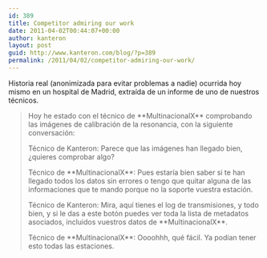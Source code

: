 ```yaml
---
id: 389
title: Competitor admiring our work
date: 2011-04-02T00:44:07+00:00
author: kanteron
layout: post
guid: http://www.kanteron.com/blog/?p=389
permalink: /2011/04/02/competitor-admiring-our-work/
---
```

Historia real (anonimizada para evitar problemas a nadie) ocurrida hoy mismo en un hospital de Madrid, extraída de un informe de uno de nuestros técnicos.

> Hoy he estado con el técnico de \*\*MultinacionalX\*\* comprobando las imágenes de calibración de la resonancia, con la siguiente conversación:
> 
> Técnico de Kanteron: Parece que las imágenes han llegado bien, ¿quieres comprobar algo?
> 
> Técnico de \*\*MultinacionalX\*\*: Pues estaría bien saber si te han llegado todos los datos sin errores o tengo que quitar alguna de las informaciones que te mando porque no la soporte vuestra estación.
> 
> Técnico de Kanteron: Mira, aquí tienes el log de transmisiones, y todo bien, y si le das a este botón puedes ver toda la lista de metadatos asociados, incluidos vuestros datos de \*\*MultinacionalX\*\*.
> 
> Técnico de \*\*MultinacionalX\*\*: Oooohhh, qué fácil. Ya podían tener esto todas las estaciones.
